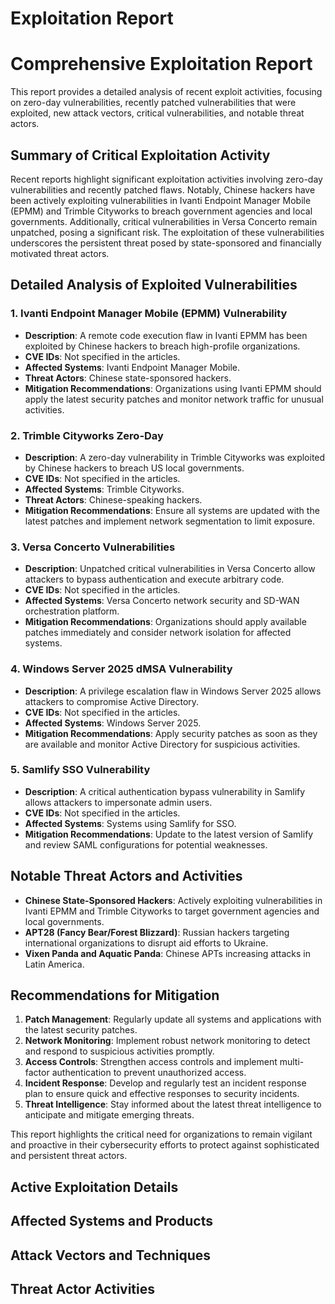 # Exploitation Report

# Comprehensive Exploitation Report

This report provides a detailed analysis of recent exploit activities, focusing on zero-day vulnerabilities, recently patched vulnerabilities that were exploited, new attack vectors, critical vulnerabilities, and notable threat actors.

## Summary of Critical Exploitation Activity

Recent reports highlight significant exploitation activities involving zero-day vulnerabilities and recently patched flaws. Notably, Chinese hackers have been actively exploiting vulnerabilities in Ivanti Endpoint Manager Mobile (EPMM) and Trimble Cityworks to breach government agencies and local governments. Additionally, critical vulnerabilities in Versa Concerto remain unpatched, posing a significant risk. The exploitation of these vulnerabilities underscores the persistent threat posed by state-sponsored and financially motivated threat actors.

## Detailed Analysis of Exploited Vulnerabilities

### 1. Ivanti Endpoint Manager Mobile (EPMM) Vulnerability
- **Description**: A remote code execution flaw in Ivanti EPMM has been exploited by Chinese hackers to breach high-profile organizations.
- **CVE IDs**: Not specified in the articles.
- **Affected Systems**: Ivanti Endpoint Manager Mobile.
- **Threat Actors**: Chinese state-sponsored hackers.
- **Mitigation Recommendations**: Organizations using Ivanti EPMM should apply the latest security patches and monitor network traffic for unusual activities.

### 2. Trimble Cityworks Zero-Day
- **Description**: A zero-day vulnerability in Trimble Cityworks was exploited by Chinese hackers to breach US local governments.
- **CVE IDs**: Not specified in the articles.
- **Affected Systems**: Trimble Cityworks.
- **Threat Actors**: Chinese-speaking hackers.
- **Mitigation Recommendations**: Ensure all systems are updated with the latest patches and implement network segmentation to limit exposure.

### 3. Versa Concerto Vulnerabilities
- **Description**: Unpatched critical vulnerabilities in Versa Concerto allow attackers to bypass authentication and execute arbitrary code.
- **CVE IDs**: Not specified in the articles.
- **Affected Systems**: Versa Concerto network security and SD-WAN orchestration platform.
- **Mitigation Recommendations**: Organizations should apply available patches immediately and consider network isolation for affected systems.

### 4. Windows Server 2025 dMSA Vulnerability
- **Description**: A privilege escalation flaw in Windows Server 2025 allows attackers to compromise Active Directory.
- **CVE IDs**: Not specified in the articles.
- **Affected Systems**: Windows Server 2025.
- **Mitigation Recommendations**: Apply security patches as soon as they are available and monitor Active Directory for suspicious activities.

### 5. Samlify SSO Vulnerability
- **Description**: A critical authentication bypass vulnerability in Samlify allows attackers to impersonate admin users.
- **CVE IDs**: Not specified in the articles.
- **Affected Systems**: Systems using Samlify for SSO.
- **Mitigation Recommendations**: Update to the latest version of Samlify and review SAML configurations for potential weaknesses.

## Notable Threat Actors and Activities

- **Chinese State-Sponsored Hackers**: Actively exploiting vulnerabilities in Ivanti EPMM and Trimble Cityworks to target government agencies and local governments.
- **APT28 (Fancy Bear/Forest Blizzard)**: Russian hackers targeting international organizations to disrupt aid efforts to Ukraine.
- **Vixen Panda and Aquatic Panda**: Chinese APTs increasing attacks in Latin America.

## Recommendations for Mitigation

1. **Patch Management**: Regularly update all systems and applications with the latest security patches.
2. **Network Monitoring**: Implement robust network monitoring to detect and respond to suspicious activities promptly.
3. **Access Controls**: Strengthen access controls and implement multi-factor authentication to prevent unauthorized access.
4. **Incident Response**: Develop and regularly test an incident response plan to ensure quick and effective responses to security incidents.
5. **Threat Intelligence**: Stay informed about the latest threat intelligence to anticipate and mitigate emerging threats.

This report highlights the critical need for organizations to remain vigilant and proactive in their cybersecurity efforts to protect against sophisticated and persistent threat actors.

## Active Exploitation Details



## Affected Systems and Products



## Attack Vectors and Techniques



## Threat Actor Activities

 